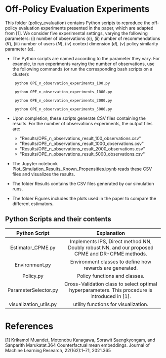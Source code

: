# Off-Policy Evaluation Experiments

This folder (policy_evaluation) contains Python scripts to reproduce the off-policy evaluation experiments presented in the paper, which are adapted from [1]. We consider five experimental settings, varying the following parameters:
(i) number of observations ($n$),
(ii) number of recommendations ($K$),
(iii) number of users ($N$),
(iv) context dimension ($d$),
(v) policy similarity parameter ($\alpha$).

* The Python scripts are named according to the parameter they vary. For example, to run experiments varying the number of observations, use the following commands (or run the corresponding bash scripts on a cluster):

    ``` python OPE_n_observation_experiments_100.py```

    ``` python OPE_n_observation_experiments_1000.py```
    
    ``` python OPE_n_observation_experiments_2000.py```
    
    ``` python OPE_n_observation_experiments_5000.py```

* Upon completion, these scripts generate CSV files containing the results. For the number of observations experiments, the output files are:
  * "Results/OPE_n_observations_result_100_observations.csv"
  * "Results/OPE_n_observations_result_1000_observations.csv"
  * "Results/OPE_n_observations_result_2000_observations.csv"
  * "Results/OPE_n_observations_result_5000_observations.csv"

* The Jupyter notebook Plot_Simulation_Results_Known_Propensities.ipynb reads these CSV files and visualizes the results.

* The folder Results contains the CSV files generated by our simulation runs.

* The folder Figures includes the plots used in the paper to compare the different estimators.

## Python Scripts and their contents

Python Script         |  Explanation
:--------------------:|:-------------------------:
Estimator_CPME.py | Implements IPS, Direct method NN, Doubly robust NN, and our proposed CPME and DR-CPME methods.
Environment.py | Environment classes to define how rewards are generated.
Policy.py | Policy functions and classes.
ParameterSelector.py | Cross-Validation class to select optimal hyperparameters. This procedure is introduced in [1].
visualization_utils.py | utility functions for visualization.

# References
[1] Krikamol Muandet, Motonobu Kanagawa, Sorawit Saengkyongam, and Sanparith Marukatat.364
Counterfactual mean embeddings. Journal of Machine Learning Research, 22(162):1–71, 2021.365